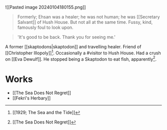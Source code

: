 ![[Pasted image 20240104180155.png]]
> Formerly; Ehsan was a healer; he was not human; he was [[Secretary Salvant]] of Hush House. But not all at the same time. Fussy, kind, famously foul to look upon.

> 'It's good to be back. Thank you for seeing me.'

A former [[skaptodons|skaptodon]] and travelling healer. Friend of [[Christopher Illopoly]][^1]. Occasionally a #visitor  to Hush House.
Had a crush on [[Eva Dewulf]]. He stopped being a Skaptodon to eat fish, apparently[^2].

# Works
- [[The Sea Does Not Regret]]
- [[Fekri's Herbary]]



[^1]: [[1929; The Sea and the Tide]]
[^2]: [[The Sea Does Not Regret]]
